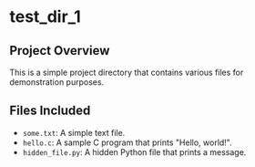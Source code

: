 # test_dir_1

## Project Overview
This is a simple project directory that contains various files for demonstration purposes.

## Files Included
- `some.txt`: A simple text file.
- `hello.c`: A sample C program that prints "Hello, world!".
- `hidden_file.py`: A hidden Python file that prints a message.
